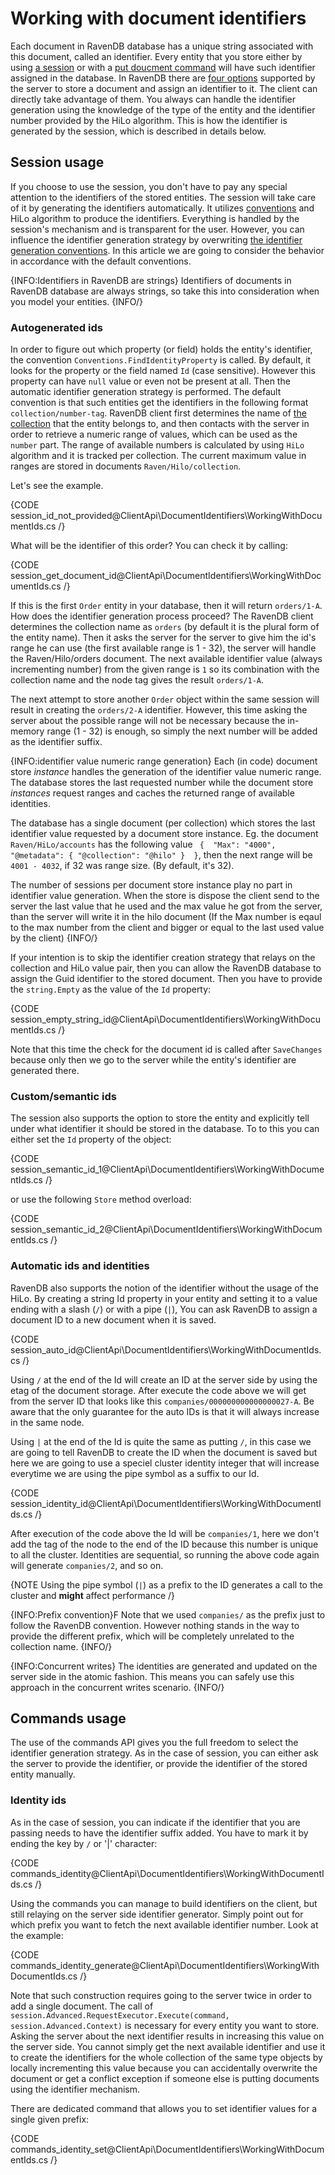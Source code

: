 # Working with document identifiers

Each document in RavenDB database has a unique string associated with this document, called an identifier. Every entity that you store either by using [a session](../session/what-is-a-session-and-how-does-it-work)
or with a [put doucment command](../commands/documents/put) will have such identifier assigned in the database. In RavenDB there are [four options](../../server/kb/document-identifier-generation) supported by the server to store a document and assign an identifier to it.
The client can directly take advantage of them. You always can handle the identifier generation using the knowledge of the type of the entity and the identifier number provided by the HiLo algorithm. This is how the identifier is generated by the session, which is described in details below.

## Session usage

If you choose to use the session, you don't have to pay any special attention to the identifiers of the stored entities. The session will take care of it by generating the identifiers automatically.
It utilizes [conventions](../../client-api/configuration/conventions/what-are-conventions) and HiLo algorithm to produce the identifiers. Everything is handled by the session's mechanism and is transparent for the user. 
However, you can influence the identifier generation strategy by overwriting [the identifier generation conventions](../../client-api/configuration/conventions/identifier-generation/global). In this article we are going to consider the behavior 
in accordance with the default conventions.

{INFO:Identifiers in RavenDB are strings}
Identifiers of documents in RavenDB database are always strings, so take this into consideration when you model your entities.
{INFO/}


### Autogenerated ids

In order to figure out which property (or field) holds the entity's identifier, the convention `Conventions.FindIdentityProperty` is called. 
By default, it looks for the property or the field named `Id` (case sensitive). However this property can have `null` value or even not be present at all. Then the automatic identifier
generation strategy is performed. The default convention is that such entities get the identifiers in the following format `collection/number-tag`. RavenDB client first determines
the name of [the collection](../../client-api/faq/what-is-a-collection) that the entity belongs to, and then contacts with the server in order to retrieve a numeric range of values, which can be used as the `number` part.
The range of available numbers is calculated by using `HiLo` algorithm and it is tracked per collection. The current maximum value in ranges are stored in documents `Raven/Hilo/collection`.

Let's see the example.

{CODE session_id_not_provided@ClientApi\DocumentIdentifiers\WorkingWithDocumentIds.cs /}

What will be the identifier of this order? You can check it by calling:

{CODE session_get_document_id@ClientApi\DocumentIdentifiers\WorkingWithDocumentIds.cs /}

If this is the first `Order` entity in your database, then it will return `orders/1-A`. How does the identifier generation process proceed? The RavenDB client determines the collection name as `orders` (by default it is the plural form of the entity name).
Then it asks the server for the server to give him the id's range he can use (the first available range is 1 - 32), the server will handle the Raven/Hilo/orders document. 
The next available identifier value (always incrementing number) from the given range is `1` so its combination with the collection name and the node tag gives the result `orders/1-A`.

The next attempt to store another `Order` object within the same session will result in creating the `orders/2-A` identifier. However, this time asking the server about the possible range
will not be necessary because the in-memory range (1 - 32) is enough, so simply the next number will be added as the identifier suffix.

{INFO:identifier value numeric range generation}
Each (in code) document store _instance_ handles the generation of the identifier value numeric range. The database stores the last requested number while the document store
_instances_ request ranges and caches the returned range of available identities.

The database has a single document (per collection) which stores the last identifier value requested by a document store instance.
Eg. the document `Raven/HiLo/accounts` has the following value `
{ 
    "Max": "4000",
    "@metadata": {
        "@collection": "@hilo"
    } 
}`, then the next range will be `4001 - 4032`, if 32 was range size. 
(By default, it's 32).

The number of sessions per document store instance play no part in identifier value generation. When the store is dispose the client send to the server the last value that he used and the max value he got from the server,
than the server will write it in the hilo document (If the Max number is eqaul to the max number from the client and bigger or equal to the last used value by the client)
{INFO/}

If your intention is to skip the identifier creation strategy that relays on the collection and HiLo value pair, then you can allow the RavenDB database to assign the Guid identifier
to the stored document. Then you have to provide the `string.Empty` as the value of the `Id` property:

{CODE session_empty_string_id@ClientApi\DocumentIdentifiers\WorkingWithDocumentIds.cs /}

Note that this time the check for the document id is called after `SaveChanges` because only then we go to the server while the entity's identifier are generated there.

### Custom/semantic ids

The session also supports the option to store the entity and explicitly tell under what identifier it should be stored in the database. To to this you can either set the `Id` property of the object:

{CODE session_semantic_id_1@ClientApi\DocumentIdentifiers\WorkingWithDocumentIds.cs /}

or use the following `Store` method overload:

{CODE session_semantic_id_2@ClientApi\DocumentIdentifiers\WorkingWithDocumentIds.cs /}

### Automatic ids and identities

RavenDB also supports the notion of the identifier without the usage of the HiLo. By creating a string Id property in your entity and setting it
to a value ending with a slash (`/`) or with a pipe (`|`), You can ask RavenDB to assign a document ID to a new document when it is
saved.

{CODE session_auto_id@ClientApi\DocumentIdentifiers\WorkingWithDocumentIds.cs /}

Using `/` at the end of the Id will create an ID at the server side by using the etag of the document storage.
After execute the code above we will get from the server ID that looks like this `companies/000000000000000027-A`.
Be aware that the only guarantee for the auto IDs is that it will always increase in the same node.

Using `|` at the end of the Id is quite the same as putting `/`, in this case we are going to tell RavenDB to create
the ID when the document is saved but here we are going to use a speciel cluster identity integer that will increase everytime we are using the pipe symbol
as a suffix to our Id.

{CODE session_identity_id@ClientApi\DocumentIdentifiers\WorkingWithDocumentIds.cs /}

After execution of the code above the Id will be `companies/1`, here we don't add the tag of the node to the end of the ID
because this number is unique to all the cluster.
Identities are sequential, so running the above code again will generate `companies/2`, and so on.

{NOTE Using the pipe symbol (`|`) as a prefix to the ID generates a call to the cluster and **might** affect performance /}

{INFO:Prefix convention}F
Note that we used `companies/` as the prefix just to follow the RavenDB convention. However nothing stands in the way to provide the different prefix, 
which will be completely unrelated to the collection name.
{INFO/}

{INFO:Concurrent writes}
The identities are generated and updated on the server side in the atomic fashion. This means you can safely use this approach in the concurrent writes scenario.
{INFO/}

## Commands usage

The use of the commands API gives you the full freedom to select the identifier generation strategy. As in the case of session, you can either ask the server to provide the identifier, or provide the identifier of the stored entity manually.

### Identity ids

As in the case of session, you can indicate if the identifier that you are passing needs to have the identifier suffix added. You have to mark it by ending the key by `/` or '|' character:

{CODE commands_identity@ClientApi\DocumentIdentifiers\WorkingWithDocumentIds.cs /}

Using the commands you can manage to build identifiers on the client, but still relaying on the server side identifier generator. Simply point out for which prefix
you want to fetch the next available identifier number. Look at the example:

{CODE commands_identity_generate@ClientApi\DocumentIdentifiers\WorkingWithDocumentIds.cs /}

Note that such construction requires going to the server twice in order to add a single document. The call of `session.Advanced.RequestExecutor.Execute(command, session.Advanced.Context)` is necessary for every
entity you want to store. Asking the server about the next identifier results in increasing this value on the server side. You cannot simply get the next available identifier and 
use it to create the identifiers for the whole collection of the same type objects by locally incrementing this value because you can accidentally overwrite the document or get a
conflict exception if someone else is putting documents using the identifier mechanism.

There are dedicated command that allows you to set identifier values for a single given prefix:

{CODE commands_identity_set@ClientApi\DocumentIdentifiers\WorkingWithDocumentIds.cs /}
